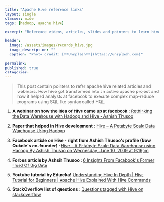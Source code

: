 ```yaml
---
title: "Apache Hive reference links"
layout: single
classes: wide
tags: [hadoop, apache hive]

excerpt: "Reference videos, articles, slides and pointers to learn hive."

header:
  image: /assets/images/records_hive.jpg
  image_description: ""
  caption: "Photo credit: [**Unsplash**](https://unsplash.com)"
  
permalink:
published: true
categories: 
---
```


> This post contain pointers to refer apache hive related articles and webinars. 
How hive got transformed into an active apache project and how it helped analysts at facebook to execute complex map-reduce programs using SQL like syntax called HQL.

1. **A webinar on how the idea of Hive came up at facebook** : [Rethinking the Data Warehouse with Hadoop and Hive - Ashish Thusoo](https://vimeo.com/7111203)  

2. **Paper that helped in Hive development** : [Hive – A Petabyte Scale Data Warehouse Using Hadoop](http://infolab.stanford.edu/~ragho/hive-icde2010.pdf)

3. **Facebook article on Hive - right from Ashish Thusoo's profile (Now Qubole's co-founder)** : [Hive - A Petabyte Scale Data Warehouse using Hadoop By Ashish Thusoo on Wednesday, June 10, 2009 at 9:19pm](https://www.facebook.com/notes/facebook-engineering/hive-a-petabyte-scale-data-warehouse-using-hadoop/89508453919)

4. **Forbes article by Ashsih Thusoo** : [6 Insights From Facebook's Former Head Of Big Data](http://www.forbes.com/sites/davefeinleib/2012/07/16/6-insights-from-facebooks-former-head-of-big-data/)

5. **Youtube tutorial by Edureka!**
[Understanding Hive In Depth | Hive Tutorial for Beginners | Apache Hive Explained With Hive Commands](https://www.youtube.com/watch?v=tKNGB5IZPFE)

6. **StackOverflow list of questions** : [Questions tagged with Hive on stackoverflow](http://stackoverflow.com/questions/tagged/hive)